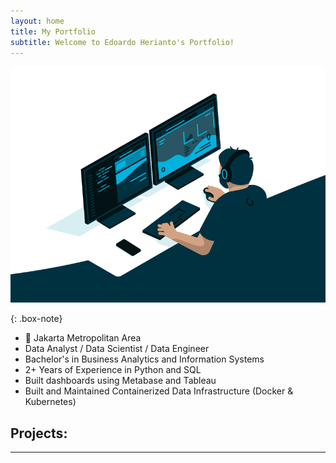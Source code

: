 ```yaml
---
layout: home
title: My Portfolio
subtitle: Welcome to Edoardo Herianto's Portfolio!
---
```


![Crepe](/assets/img/2.gif)

{: .box-note}

- 📍 Jakarta Metropolitan Area
- Data Analyst / Data Scientist / Data Engineer
- Bachelor's in Business Analytics and Information Systems
- 2+ Years of Experience in Python and SQL
- Built dashboards using Metabase and Tableau
- Built and Maintained Containerized Data Infrastructure (Docker & Kubernetes)

## Projects:
---
